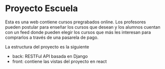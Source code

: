 # Proyecto Escuela

Esta es una web contiene cursos pregrabados online. Los profesores pueden postular para enseñar los cursos que desean y los alumnos cuentan con un feed donde pueden elegir los cursos que más les interesan para comprarlos a través de una pasarela de pago.

La estructura del proyecto es la siguiente
- back: RESTFul API basada en Django
- front: contiene las vistas del proyecto en react